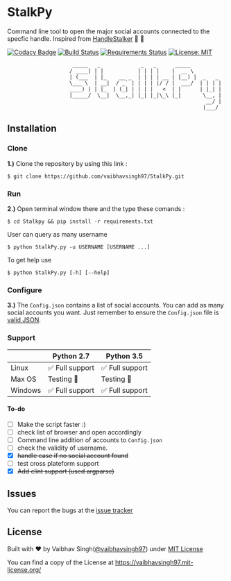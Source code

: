 # StalkPy

Command line tool to open the major social accounts connected to the specfic handle. Inspired from [HandleStalker](https://github.com/samanthakem/HandleStalker) :dancer: :rocket:

[![Codacy Badge](https://api.codacy.com/project/badge/Grade/50ce8c28eb9d48afa53a544aa9f208d2)](https://www.codacy.com/app/vaibhavsingh97/StalkPy?utm_source=github.com&utm_medium=referral&utm_content=vaibhavsingh97/StalkPy&utm_campaign=Badge_Grade) [![Build Status](https://travis-ci.org/vaibhavsingh97/StalkPy.svg?branch=master)](https://travis-ci.org/vaibhavsingh97/StalkPy) [![Requirements Status](https://requires.io/github/vaibhavsingh97/StalkPy/requirements.svg?branch=master)](https://requires.io/github/vaibhavsingh97/StalkPy/requirements/?branch=master) [![License: MIT](https://img.shields.io/badge/License-MIT-blue.svg)](https://vaibhavsingh97.mit-license.org/) <!-- https://github.com/jackton1/script_install -->

```
                     _____   _             _   _      _____          
                    / ____| | |           | | | |    |  __ \         
                    | (___  | |_    __ _  | | | | __ | |__) |  _   _
                    \___ \  | __|  / _` | | | | |/ / |  ___/  | | | |
                    ____) | | |_  | (_| | | | |   <  | |      | |_| |
                    |_____/  \__|  \__,_| |_| |_|\_\ |_|       \__, |
                                                                __/ |
                                                               |___/
```

## Installation

### Clone

**1.)** Clone the repository by using this link :

```
$ git clone https://github.com/vaibhavsingh97/StalkPy.git
```

### Run

**2.)** Open terminal window there and the type these comands :

```
$ cd Stalkpy && pip install -r requirements.txt
```

User can query as many username

```
$ python StalkPy.py -u USERNAME [USERNAME ...]
```

To get help use

```
$ python StalkPy.py [-h] [--help]
```

### Configure

**3.)** The `Config.json` contains a list of social accounts. You can add as many social accounts you want. Just remember to ensure the `Config.json` file is [valid JSON](http://jsonlint.com/).

### Support

|         | Python 2.7                      | Python 3.5                      |
|---------|---------------------------------|---------------------------------|
| Linux   | :white_check_mark: Full support | :white_check_mark: Full support |
| Max OS  | Testing :construction:          | Testing :construction:          |
| Windows | :white_check_mark: Full support | :white_check_mark: Full support |

#### To-do

- [ ] Make the script faster :)
- [ ] check list of browser and open accordingly
- [ ] Command line addition of accounts to `Config.json`
- [ ] check the validity of username.
- [x] ~~handle case if no social account found~~
- [ ] test cross plateform support
- [x] ~~Add clint support (used argparse)~~

## Issues

You can report the bugs at the [issue tracker](https://github.com/vaibhavsingh97/StalkPy/issues)

## License

Built with ♥ by Vaibhav Singh([@vaibhavsingh97](https://github.com/vaibhavsingh97)) under [MIT License](https://vaibhavsingh97.mit-license.org/)

You can find a copy of the License at <https://vaibhavsingh97.mit-license.org/>
